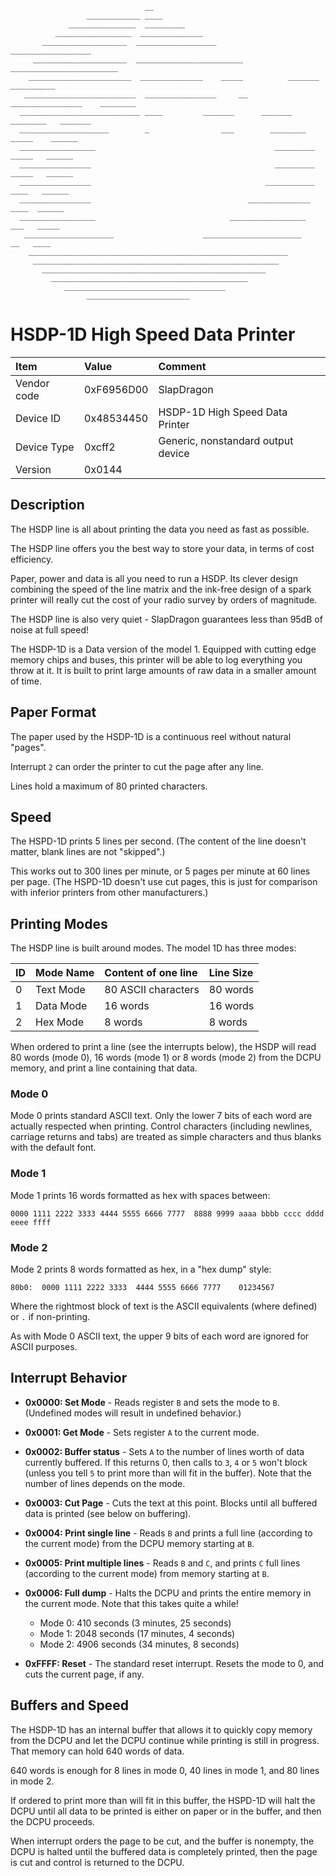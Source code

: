 ```
                              __
                 ____________ ____
             _______________  _________
          _________________  ______________
       ___________________  __________________                 __________________
     _____________________  ________________________        ________________________
    _______________________  ______________    _____          _______      __________
   _________________________  ________________     __    ________________    ________
  ___________________________ ____         _______      _______    ________   _______
  ____________________        _                ___        ________    _____    ______
  _________________                                        _________   _____   ______
  ________________                                         _________   _____   ______
  ________________                                       ___________   ____   ______
  ________________                                   ______________    ____  ______
  _________________                              _________________    ___   _____
   ____________________                    ______________________    __   ____
    __________________________________________________________
     _______________________________________________________
       __________________________________________________
         ____________________________________________
            ____________________________________
                 _______________________

```

# HSDP-1D High Speed Data Printer

| Item | Value | Comment |
| :--- | :--- | :--- |
| Vendor code | 0xF6956D00 | SlapDragon |
| Device ID   | 0x48534450 | HSDP-1D High Speed Data Printer |
| Device Type | 0xcff2     | Generic, nonstandard output device |
| Version     | 0x0144     | |

## Description

The HSDP line is all about printing the data you need as fast as possible.

The HSDP line offers you the best way to store your data, in terms of cost
efficiency.

Paper, power and data is all you need to run a HSDP. Its clever design combining
the speed of the line matrix and the ink-free design of a spark printer will
really cut the cost of your radio survey by orders of magnitude.

The HSDP line is also very quiet - SlapDragon guarantees less than 95dB of noise
at full speed!

The HSDP-1D is a Data version of the model 1. Equipped with cutting edge memory
chips and buses, this printer will be able to log everything you throw at it.
It is built to print large amounts of raw data in a smaller amount of time.

## Paper Format

The paper used by the HSDP-1D is a continuous reel without natural "pages".

Interrupt `2` can order the printer to cut the page after any line.

Lines hold a maximum of 80 printed characters.

## Speed

The HSPD-1D prints 5 lines per second. (The content of the line doesn't matter,
blank lines are not "skipped".)

This works out to 300 lines per minute, or 5 pages per minute at 60 lines per
page. (The HSPD-1D doesn't use cut pages, this is just for comparison with
inferior printers from other manufacturers.)


## Printing Modes

The HSDP line is built around modes. The model 1D has three modes:

| ID   | Mode Name | Content of one line       | Line Size |
| :--- | :---      | :---                      | :---      |
| 0    | Text Mode | 80 ASCII characters       | 80 words  |
| 1    | Data Mode | 16 words                  | 16 words  |
| 2    | Hex  Mode | 8 words                   |  8 words  |

When ordered to print a line (see the interrupts below), the HSDP will read 80
words (mode 0), 16 words (mode 1) or 8 words (mode 2) from the DCPU memory, and
print a line containing that data.

### Mode 0

Mode 0 prints standard ASCII text. Only the lower 7 bits of each word are
actually respected when printing. Control characters (including newlines,
carriage returns and tabs) are treated as simple characters and thus blanks
with the default font.

### Mode 1

Mode 1 prints 16 words formatted as hex with spaces between:

```
0000 1111 2222 3333 4444 5555 6666 7777  8888 9999 aaaa bbbb cccc dddd eeee ffff
```

### Mode 2

Mode 2 prints 8 words formatted as hex, in a "hex dump" style:

```
80b0:  0000 1111 2222 3333  4444 5555 6666 7777    01234567
```

Where the rightmost block of text is the ASCII equivalents (where defined) or
`.` if non-printing.

As with Mode 0 ASCII text, the upper 9 bits of each word are ignored for ASCII
purposes.


## Interrupt Behavior

- **0x0000: Set Mode** - Reads register `B` and sets the mode to  `B`.
  (Undefined modes will result in undefined behavior.)
- **0x0001: Get Mode** - Sets register `A` to the current mode.
- **0x0002: Buffer status** - Sets `A` to the number of lines worth of data
  currently buffered. If this returns 0, then calls to `3`, `4` or `5` won't
  block (unless you tell `5` to print more than will fit in the buffer). Note
  that the number of lines depends on the mode.
- **0x0003: Cut Page** - Cuts the text at this point. Blocks until all buffered
  data is printed (see below on buffering).
- **0x0004: Print single line** - Reads `B` and prints a full line (according
  to the current mode) from the DCPU memory starting at `B`.
- **0x0005: Print multiple lines** - Reads `B` and `C`, and prints `C` full
  lines (according to the current mode) from memory starting at `B`.
- **0x0006: Full dump** - Halts the DCPU and prints the entire memory in the
  current mode. Note that this takes quite a while!
    - Mode 0: 410 seconds (3 minutes, 25 seconds)
    - Mode 1: 2048 seconds (17 minutes, 4 seconds)
    - Mode 2: 4906 seconds (34 minutes, 8 seconds)

- **0xFFFF: Reset** - The standard reset interrupt. Resets the mode to 0, and
  cuts the current page, if any.

## Buffers and Speed

The HSDP-1D has an internal buffer that allows it to quickly copy memory from
the DCPU and let the DCPU continue while printing is still in progress. That
memory can hold 640 words of data.

640 words is enough for 8 lines in mode 0, 40 lines in mode 1, and 80 lines in
mode 2.

If ordered to print more than will fit in this buffer, the HSPD-1D will halt the
DCPU until all data to be printed is either on paper or in the buffer, and then
the DCPU proceeds.

When interrupt orders the page to be cut, and the buffer is nonempty, the
DCPU is halted until the buffered data is completely printed, then the page is
cut and control is returned to the DCPU.

